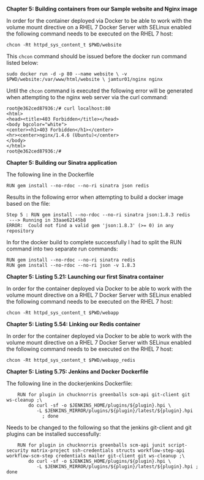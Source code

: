 **Chapter 5:  Building containers from our Sample website and Nginx image**

In order for the container deployed via Docker to be able to work with the volume mount directive on a RHEL 7 Docker Server with SELinux enabled the following command needs to be executed on the RHEL 7 host:

```
chcon -Rt httpd_sys_content_t $PWD/website
```

This ``chcon`` command should be issued before the docker run command listed below:

```
sudo docker run -d -p 80 --name website \ -v $PWD/website:/var/www/html/website \ jamtur01/nginx nginx
```

Until the ```chcon``` command is executed the following error will be generated when attempting to the nginx web server via the curl command:

```
root@e362ced87936:/# curl localhost:80
<html>
<head><title>403 Forbidden</title></head>
<body bgcolor="white">
<center><h1>403 Forbidden</h1></center>
<hr><center>nginx/1.4.6 (Ubuntu)</center>
</body>
</html>
root@e362ced87936:/# 
```

**Chapter 5:  Building our Sinatra application**

The following line in the Dockerfile
```
RUN gem install --no-rdoc --no-ri sinatra json redis
```
Results in the following error when attempting to build a docker image based on the file:
```
Step 5 : RUN gem install --no-rdoc --no-ri sinatra json:1.8.3 redis
 ---> Running in 33aae62145b8
ERROR:  Could not find a valid gem 'json:1.8.3' (>= 0) in any repository
```
In for the docker build to complete successfully I had to split the RUN command into two separate run commands:
```
RUN gem install --no-rdoc --no-ri sinatra redis
RUN gem install --no-rdoc --no-ri json -v 1.8.3
```

**Chapter 5:  Listing 5.21: Launching our first Sinatra container**

In order for the container deployed via Docker to be able to work with the volume mount directive on a RHEL 7 Docker Server with SELinux enabled the following command needs to be executed on the RHEL 7 host:

```
chcon -Rt httpd_sys_content_t $PWD/webapp
```

**Chapter 5:  Listing 5.54: Linking our Redis container**

In order for the container deployed via Docker to be able to work with the volume mount directive on a RHEL 7 Docker Server with SELinux enabled the following command needs to be executed on the RHEL 7 host:

```
chcon -Rt httpd_sys_content_t $PWD/webapp_redis
```

**Chapter 5:  Listing 5.75: Jenkins and Docker Dockerfile**

The following line in the dockerjenkins Dockerfile:

```
    RUN for plugin in chucknorris greenballs scm-api git-client git ws-cleanup ;\
        do curl -sf -o $JENKINS_HOME/plugins/${plugin}.hpi \
           -L $JENKINS_MIRROR/plugins/${plugin}/latest/${plugin}.hpi
             ; done
```
 
 Needs to be changed to the following so that the jenkins git-client and git plugins can be installed successfully:
 
```
    RUN for plugin in chucknorris greenballs scm-api junit script-security matrix-project ssh-credentials structs workflow-step-api workflow-scm-step credentials mailer git-client git ws-cleanup ;\
        do curl -sf -o $JENKINS_HOME/plugins/${plugin}.hpi \
           -L $JENKINS_MIRROR/plugins/${plugin}/latest/${plugin}.hpi ; done
```
 
